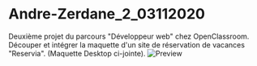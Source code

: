 # Andre-Zerdane_2_03112020

Deuxième projet du parcours "Développeur web" chez OpenClassroom. Découper et intégrer la maquette d'un site de réservation de vacances "Reservia". (Maquette Desktop ci-jointe).
![Preview](https://github.com/Fujiwaara/Andre-Zerdane_2_03112020/blob/main/Maquette/Desktop%20-%201.png)
